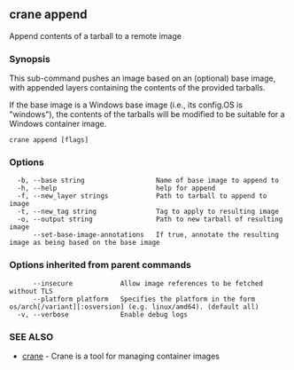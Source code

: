 ## crane append

Append contents of a tarball to a remote image

### Synopsis

This sub-command pushes an image based on an (optional)
base image, with appended layers containing the contents of the
provided tarballs.

If the base image is a Windows base image (i.e., its config.OS is "windows"),
the contents of the tarballs will be modified to be suitable for a Windows
container image.

```
crane append [flags]
```

### Options

```
  -b, --base string                  Name of base image to append to
  -h, --help                         help for append
  -f, --new_layer strings            Path to tarball to append to image
  -t, --new_tag string               Tag to apply to resulting image
  -o, --output string                Path to new tarball of resulting image
      --set-base-image-annotations   If true, annotate the resulting image as being based on the base image
```

### Options inherited from parent commands

```
      --insecure            Allow image references to be fetched without TLS
      --platform platform   Specifies the platform in the form os/arch[/variant][:osversion] (e.g. linux/amd64). (default all)
  -v, --verbose             Enable debug logs
```

### SEE ALSO

* [crane](crane.md)	 - Crane is a tool for managing container images

